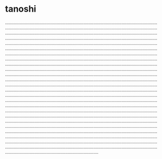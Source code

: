 # tanoshi
........................................................................................................................................................................................................................................................................................................................................................................................................................................................................................................................................................................................................................................................................................................................................................................................................................................................................................................................................................................................................................................................................................................................................................................................................................................................................................................................................................................................................................................................................................................................................................................................................................................................................................................................................................................................................................................................................................................................................................................................................................................................................................................................................................................................................................................................................................................................................................................................................................................................................................................................................................................................................................................................................................................................................................................................................................................................................................................................................................................................................................................................................................................................................................................................................................................................................................................